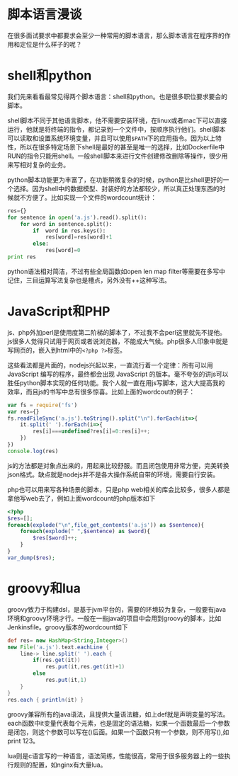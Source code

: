 # 脚本语言漫谈
在很多面试要求中都要求会至少一种常用的脚本语言，那么脚本语言在程序界的作用和定位是什么样子的呢？

# shell和python
我们先来看看最常见得两个脚本语言：shell和python。也是很多职位要求要会的脚本。

shell脚本不同于其他语言脚本，他不需要安装环境，在linux或者mac下可以直接运行，他就是将终端的指令，都记录到一个文件中，按顺序执行他们。shell脚本可以读取和设置系统环境变量，并且可以使用`$PATH`下的应用指令。因为以上特性，所以在很多特定场景下shell是最好的甚至是唯一的选择，比如Dockerfile中RUN的指令只能用shell。一般shell脚本来进行文件创建修改删除等操作，很少用来写相对复杂的业务。

python脚本功能更为丰富了，在功能稍微复杂的时候，python是比shell更好的一个选择。因为shell中的数据模型、封装好的方法都较少，所以真正处理东西的时候就不方便了。比如实现一个文件的wordcount统计：
```python
res={}
for sentence in open('a.js').read().split():
    for word in sentence.split():
        if  word in res.keys():
            res[word]=res[word]+1
        else:
            res[word]=0
print res
```
python语法相对简洁，不过有些全局函数如open len map filter等需要在多写中记住，三目运算写法复杂也是槽点，另外没有++这种写法。
# JavaScript和PHP
js、php外加perl是使用度第二阶梯的脚本了，不过我不会perl这里就先不提他。js很多人觉得只试用于网页或者说浏览器，不能成大气候。php很多人印象中就是写网页的，嵌入到html中的`<?php ?>`标签。

这些看法都是片面的，nodejs兴起以来，一直流行着一个定律：所有可以用 JavaScript 编写的程序，最终都会出现 JavaScript 的版本。毫不夸张的讲js可以胜任python脚本实现的任何功能。我个人就一直在用js写脚本，这大大提高我的效率，而且js的书写中总有很多惊喜。比如上面的wordcout的例子：
```javascript
var fs = require('fs')
var res={}
fs.readFileSync('a.js').toString().split("\n").forEach(it=>{
    it.split(' ').forEach(i=>{
        res[i]===undefined?res[i]=0:res[i]++;
    })
})
console.log(res)
```
js的方法都是对象点出来的，用起来比较舒服。而且闭包使用非常方便，完美转换json格式。缺点就是nodejs并不是各大操作系统自带的环境，需要自行安装。

php也可以用来写各种场景的脚本，只是php web相关的库会比较多，很多人都是拿他写web去了，例如上面wordcount的php版本如下
```php
<?php
$res=[];
foreach(explode("\n",file_get_contents('a.js')) as $sentence){
    foreach(explode(" ",$sentence) as $word){
        $res[$word]++;
    }
}
var_dump($res);
```

# groovy和lua
groovy致力于构建dsl，是基于jvm平台的，需要的环境较为复杂，一般要有java环境和groovy环境才行。一般在一些java的项目中会用到groovy的脚本，比如Jenkinsfile。groovy版本的wordcount如下
```groovy
def res= new HashMap<String,Integer>()
new File('a.js').text.eachLine {
    line-> line.split(' ').each {
        if(res.get(it))
            res.put(it,res.get(it)+1)
        else
            res.put(it,1)
    }
}
res.each { println(it) }
```
groovy兼容所有的java语法，且提供大量语法糖，如上def就是声明变量的写法。each函数中it变量代表每个元素，也是固定的语法糖，如果一个函数最后一个参数是闭包，则这个参数可以写在()后面。如果一个函数只有一个参数，则不用写(),如print 123。

lua则是c语言写的一种语言，语法简练，性能很高，常用于很多服务器上的一些执行规则的配置，如nginx有大量lua。